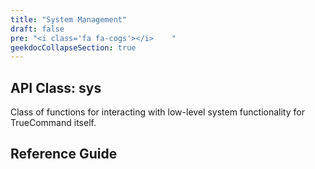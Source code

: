 ```yaml
---
title: "System Management"
draft: false
pre: "<i class='fa fa-cogs'></i>	"
geekdocCollapseSection: true
---
```


## API Class: sys
Class of functions for interacting with low-level system functionality for TrueCommand itself.

## Reference Guide
